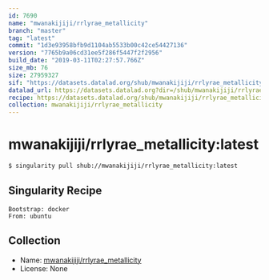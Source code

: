 ```yaml
---
id: 7690
name: "mwanakijiji/rrlyrae_metallicity"
branch: "master"
tag: "latest"
commit: "1d3e93958bfb9d1104ab5533b00c42ce54427136"
version: "7765b9a06cd31ee5f286f5447f2f2956"
build_date: "2019-03-11T02:27:57.766Z"
size_mb: 76
size: 27959327
sif: "https://datasets.datalad.org/shub/mwanakijiji/rrlyrae_metallicity/latest/2019-03-11-1d3e9395-7765b9a0/7765b9a06cd31ee5f286f5447f2f2956.simg"
datalad_url: https://datasets.datalad.org?dir=/shub/mwanakijiji/rrlyrae_metallicity/latest/2019-03-11-1d3e9395-7765b9a0/
recipe: https://datasets.datalad.org/shub/mwanakijiji/rrlyrae_metallicity/latest/2019-03-11-1d3e9395-7765b9a0/Singularity
collection: mwanakijiji/rrlyrae_metallicity
---
```


# mwanakijiji/rrlyrae_metallicity:latest

```bash
$ singularity pull shub://mwanakijiji/rrlyrae_metallicity:latest
```

## Singularity Recipe

```singularity
Bootstrap: docker
From: ubuntu
```

## Collection

 - Name: [mwanakijiji/rrlyrae_metallicity](https://github.com/mwanakijiji/rrlyrae_metallicity)
 - License: None

